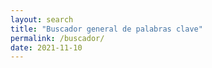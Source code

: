 ```yaml
---
layout: search
title: "Buscador general de palabras clave"
permalink: /buscador/
date: 2021-11-10
---
```

